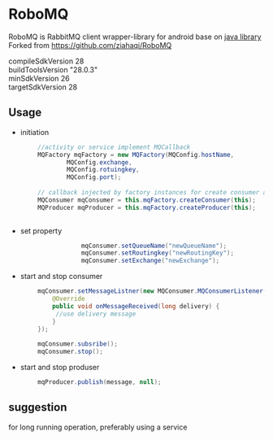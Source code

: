 # RoboMQ
RoboMQ is RabbitMQ client wrapper-library for android base on [java library](http://www.rabbitmq.com/java-client.html)
<br/>
Forked from https://github.com/ziahaqi/RoboMQ

compileSdkVersion 28 <br/>
buildToolsVersion "28.0.3" <br/>
minSdkVersion 26 <br/>
targetSdkVersion 28 <br/>

## Usage
- initiation  <br/>
```java
        //activity or service implement MQCallback  
        MQFactory mqFactory = new MQFactory(MQConfig.hostName,
                MQConfig.exchange,
                MQConfig.rotuingkey,
                MQConfig.port);
        
        // callback injected by factory instances for create consumer and produser instance
        MQConsumer mqConsumer = this.mqFactory.createConsumer(this);
        MQProducer mqProducer = this.mqFactory.createProducer(this);
                
```
- set property <br/>
```java
                    mqConsumer.setQueueName("newQueueName");
                    mqConsumer.setRoutingkey("newRoutingKey");
                    mqConsumer.setExchange("newExchange");
```
- start and stop consumer <br/> 
```java
        mqConsumer.setMessageListner(new MQConsumer.MQConsumerListener() {
            @Override
            public void onMessageReceived(long delivery) {
             //use delivery message
            }
        });
        
        mqConsumer.subsribe();
        mqConsumer.stop();

```

- start and stop produser <br/> 
```java
        mqProducer.publish(message, null);

```
## suggestion
for long running operation, preferably using a service
